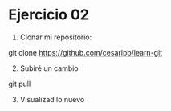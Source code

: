 # Ejercicio 02

1. Clonar mi repositorio:

git clone https://github.com/cesarlpb/learn-git

2. Subiré un cambio

git pull

3. Visualizad lo nuevo